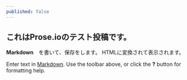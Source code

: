 ```yaml
---
published: false
---
```

## これはProse.ioのテスト投稿です。

**Markdown**　を書いて、保存をします。
HTMLに変換されて表示されます。




Enter text in [Markdown](http://daringfireball.net/projects/markdown/). Use the toolbar above, or click the **?** button for formatting help.
